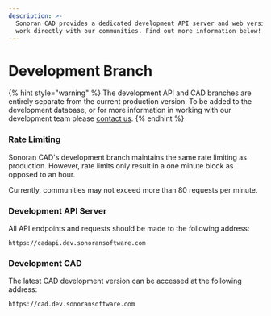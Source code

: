 ```yaml
---
description: >-
  Sonoran CAD provides a dedicated development API server and web version to
  work directly with our communities. Find out more information below!
---
```


# Development Branch

{% hint style="warning" %}
The development API and CAD branches are entirely separate from the current production version. To be added to the development database, or for more information in working with our development team please [contact us](https://support.sonoransoftware.com).
{% endhint %}

### Rate Limiting

Sonoran CAD's development branch maintains the same rate limiting as production. However, rate limits only result in a one minute block as opposed to an hour.

Currently, communities may not exceed more than 80 requests per minute.

### Development API Server

All API endpoints and requests should be made to the following address:

```text
https://cadapi.dev.sonoransoftware.com
```

### Development CAD

The latest CAD development version can be accessed at the following address:

```text
https://cad.dev.sonoransoftware.com
```

